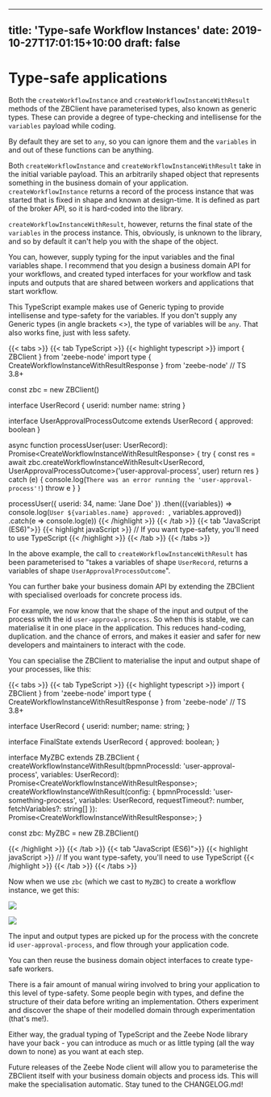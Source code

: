 
---
title: 'Type-safe Workflow Instances'
date: 2019-10-27T17:01:15+10:00
draft: false
---

# Type-safe applications

Both the `createWorkflowInstance` and `createWorkflowInstanceWithResult` methods of the ZBClient have parameterised types, also known as generic types. These can provide a degree of type-checking and intellisense for the `variables` payload while coding.

By default they are set to `any`, so you can ignore them and the `variables` in and out of these functions can be anything.

Both `createWorkflowInstance` and `createWorkflowInstanceWithResult` take in the initial variable payload. This an arbitrarily shaped object that represents something in the business domain of your application. `createWorkflowInstance` returns a record of the process instance that was started that is fixed in shape and known at design-time. It is defined as part of the broker API, so it is hard-coded into the library.

 `createWorkflowInstanceWithResult`, however, returns the final state of the `variables` in the process instance. This, obviously, is unknown to the library, and so by default it can't help you with the shape of the object.

 You can, however, supply typing for the input variables and the final variables shape. I recommend that you design a business domain API for your workflows, and created typed interfaces for your workflow and task inputs and outputs that are shared between workers and applications that start workflow.

This TypeScript example makes use of Generic typing to provide intellisense and type-safety for the variables. If you don't supply any Generic types (in angle brackets <>), the type of variables will be `any`. That also works fine, just with less safety.


<!-- prettier-ignore -->
{{< tabs >}}
  {{< tab TypeScript >}}
    {{< highlight typescript >}}
import { ZBClient } from 'zeebe-node'
import type { CreateWorkflowInstanceWithResultResponse } from 'zeebe-node' // TS 3.8+

const zbc = new ZBClient()

interface UserRecord {
    userid: number
    name: string
}

interface UserApprovalProcessOutcome extends UserRecord {
    approved: boolean
}

async function processUser(user: UserRecord): Promise<CreateWorkflowInstanceWithResultResponse<UserApprovalProcessOutcome>> {
  try {
    const res = await zbc.createWorkflowInstanceWithResult<UserRecord, UserApprovalProcessOutcome>('user-approval-process', user)
    return res
  } catch (e) {
      console.log(`There was an error running the 'user-approval-process'!`)
      throw e
  }
}

processUser({
    userid: 34,
    name: 'Jane Doe'
})
    .then(({variables}) => console.log(`User ${variables.name} approved: `, variables.approved))
    .catch(e => console.log(e))
{{< /highlight >}}
{{< /tab >}}
{{< tab "JavaScript (ES6)">}}
{{< highlight javaScript >}}
// If you want type-safety, you'll need to use TypeScript
{{< /highlight >}}
{{< /tab >}}
{{< /tabs >}}

In the above example, the call to `createWorkflowInstanceWithResult` has been parameterised to "takes a variables of shape `UserRecord`, returns a variables of shape `UserApprovalProcessOutcome`".

You can further bake your business domain API by extending the ZBClient with specialised overloads for concrete process ids.

For example, we now know that the shape of the input and output of the process with the id `user-approval-process`. So when this is stable, we can materialise it in one place in the application. This reduces hand-coding, duplication. and the chance of errors, and makes it easier and safer for new developers and maintainers to interact with the code.

You can specialise the ZBClient to materialise the input and output shape of your processes, like this:

<!-- prettier-ignore -->
{{< tabs >}}
  {{< tab TypeScript >}}
    {{< highlight typescript >}}
import { ZBClient } from 'zeebe-node'
import type { CreateWorkflowInstanceWithResultResponse } from 'zeebe-node' // TS 3.8+


interface UserRecord {
  userid: number;
  name: string;
}

interface FinalState extends UserRecord {
  approved: boolean;
}

interface MyZBC extends ZB.ZBClient {
  createWorkflowInstanceWithResult(bpmnProcessId: 'user-approval-process', variables: UserRecord): Promise<CreateWorkflowInstanceWithResultResponse<FinalState>>;
  createWorkflowInstanceWithResult(config: {
    bpmnProcessId: 'user-something-process',
    variables: UserRecord,
    requestTimeout?: number,
    fetchVariables?: string[]
  }): Promise<CreateWorkflowInstanceWithResultResponse<FinalState>>;
}

const zbc: MyZBC = new ZB.ZBClient()

{{< /highlight >}}
{{< /tab >}}
{{< tab "JavaScript (ES6)">}}
{{< highlight javaScript >}}
// If you want type-safety, you'll need to use TypeScript
{{< /highlight >}}
{{< /tab >}}
{{< /tabs >}}

Now when we use `zbc` (which we cast to `MyZBC`) to create a workflow instance, we get this:

![](/createwf/result.png)

![](/createwf/return.png)

The input and output types are picked up for the process with the concrete id `user-approval-process`, and flow through your application code.

You can then reuse the business domain object interfaces to create type-safe workers.

There is a fair amount of manual wiring involved to bring your application to this level of type-safety. Some people begin with types, and define the structure of their data before writing an implementation. Others experiment and discover the shape of their modelled domain through experimentation (that's me!).

Either way, the gradual typing of TypeScript and the Zeebe Node library have your back - you can introduce as much or as little typing (all the way down to none) as you want at each step.

Future releases of the Zeebe Node client will allow you to parameterise the ZBClient itself with your business domain objects and process ids. This will make the specialisation automatic. Stay tuned to the CHANGELOG.md!

